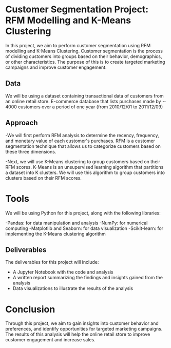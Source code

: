 # Customer Segmentation Project: RFM Modelling and K-Means Clustering
In this project, we aim to perform customer segmentation using RFM modelling and K-Means Clustering. Customer segmentation is the process of dividing customers into groups based on their behavior, demographics, or other characteristics. The purpose of this is to create targeted marketing campaigns and improve customer engagement.

## Data
We will be using a dataset containing transactional data of customers from an online retail store. E-commerce database that lists purchases made by  ∼ 4000 customers over a period of one year (from 2010/12/01 to 2011/12/09)

## Approach
-We will first perform RFM analysis to determine the recency, frequency, and monetary value of each customer's purchases. RFM is a customer segmentation technique that allows us to categorize customers based on these three dimensions.

-Next, we will use K-Means clustering to group customers based on their RFM scores. K-Means is an unsupervised learning algorithm that partitions a dataset into K clusters. We will use this algorithm to group customers into clusters based on their RFM scores.

# Tools
We will be using Python for this project, along with the following libraries:

-Pandas: for data manipulation and analysis
-NumPy: for numerical computing
-Matplotlib and Seaborn: for data visualization
-Scikit-learn: for implementing the K-Means clustering algorithm

## Deliverables
The deliverables for this project will include:

- A Jupyter Notebook with the code and analysis
- A written report summarizing the findings and insights gained from the analysis
- Data visualizations to illustrate the results of the analysis

# Conclusion
Through this project, we aim to gain insights into customer behavior and preferences, and identify opportunities for targeted marketing campaigns. The results of this analysis will help the online retail store to improve customer engagement and increase sales.
